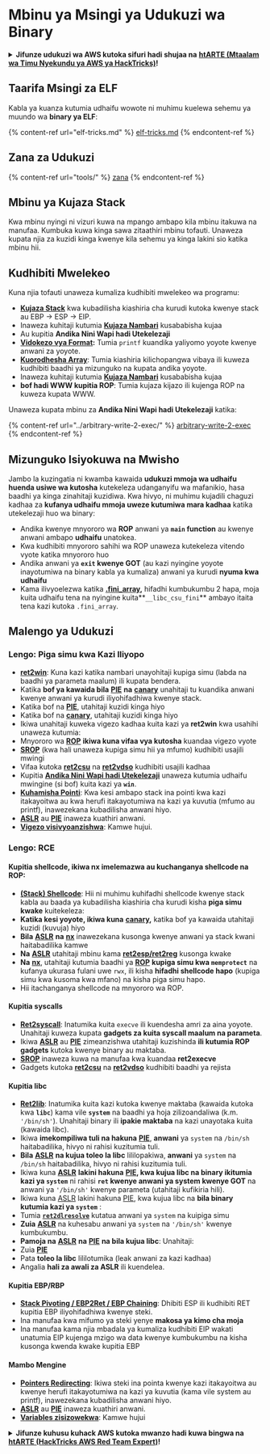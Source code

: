 # Mbinu ya Msingi ya Udukuzi wa Binary

<details>

<summary><strong>Jifunze udukuzi wa AWS kutoka sifuri hadi shujaa na</strong> <a href="https://training.hacktricks.xyz/courses/arte"><strong>htARTE (Mtaalam wa Timu Nyekundu ya AWS ya HackTricks)</strong></a><strong>!</strong></summary>

Njia nyingine za kusaidia HackTricks:

* Ikiwa unataka kuona **kampuni yako ikitangazwa kwenye HackTricks** au **kupakua HackTricks kwa PDF** Angalia [**MIPANGO YA USAJILI**](https://github.com/sponsors/carlospolop)!
* Pata [**bidhaa rasmi za PEASS & HackTricks**](https://peass.creator-spring.com)
* Gundua [**Familia ya PEASS**](https://opensea.io/collection/the-peass-family), mkusanyiko wetu wa kipekee wa [**NFTs**](https://opensea.io/collection/the-peass-family)
* **Jiunge na** 💬 [**Kikundi cha Discord**](https://discord.gg/hRep4RUj7f) au [**kikundi cha telegram**](https://t.me/peass) au **tufuate** kwenye **Twitter** 🐦 [**@hacktricks\_live**](https://twitter.com/hacktricks\_live)**.**
* **Shiriki mbinu zako za udukuzi kwa kuwasilisha PRs kwa** [**HackTricks**](https://github.com/carlospolop/hacktricks) na [**HackTricks Cloud**](https://github.com/carlospolop/hacktricks-cloud) github repos.

</details>

## Taarifa Msingi za ELF

Kabla ya kuanza kutumia udhaifu wowote ni muhimu kuelewa sehemu ya muundo wa **binary ya ELF**:

{% content-ref url="elf-tricks.md" %}
[elf-tricks.md](elf-tricks.md)
{% endcontent-ref %}

## Zana za Udukuzi

{% content-ref url="tools/" %}
[zana](tools/)
{% endcontent-ref %}

## Mbinu ya Kujaza Stack

Kwa mbinu nyingi ni vizuri kuwa na mpango ambapo kila mbinu itakuwa na manufaa. Kumbuka kuwa kinga sawa zitaathiri mbinu tofauti. Unaweza kupata njia za kuzidi kinga kwenye kila sehemu ya kinga lakini sio katika mbinu hii.

## Kudhibiti Mwelekeo

Kuna njia tofauti unaweza kumaliza kudhibiti mwelekeo wa programu:

* [**Kujaza Stack**](../stack-overflow/) kwa kubadilisha kiashiria cha kurudi kutoka kwenye stack au EBP -> ESP -> EIP.
* Inaweza kuhitaji kutumia [**Kujaza Nambari**](../integer-overflow.md) kusababisha kujaa
* Au kupitia **Andika Nini Wapi hadi Utekelezaji**
* [**Vidokezo vya Format**](../format-strings/)**:** Tumia `printf` kuandika yaliyomo yoyote kwenye anwani za yoyote.
* [**Kuorodhesha Array**](../array-indexing.md): Tumia kiashiria kilichopangwa vibaya ili kuweza kudhibiti baadhi ya mizunguko na kupata andika yoyote.
* Inaweza kuhitaji kutumia [**Kujaza Nambari**](../integer-overflow.md) kusababisha kujaa
* **bof hadi WWW kupitia ROP**: Tumia kujaza kijazo ili kujenga ROP na kuweza kupata WWW.

Unaweza kupata mbinu za **Andika Nini Wapi hadi Utekelezaji** katika:

{% content-ref url="../arbitrary-write-2-exec/" %}
[arbitrary-write-2-exec](../arbitrary-write-2-exec/)
{% endcontent-ref %}

## Mizunguko Isiyokuwa na Mwisho

Jambo la kuzingatia ni kwamba kawaida **udukuzi mmoja wa udhaifu huenda usiwe wa kutosha** kutekeleza udanganyifu wa mafanikio, hasa baadhi ya kinga zinahitaji kuzidiwa. Kwa hivyo, ni muhimu kujadili chaguzi kadhaa za **kufanya udhaifu mmoja uweze kutumiwa mara kadhaa** katika utekelezaji huo wa binary:

* Andika kwenye mnyororo wa **ROP** anwani ya **`main` function** au kwenye anwani ambapo **udhaifu** unatokea.
* Kwa kudhibiti mnyororo sahihi wa ROP unaweza kutekeleza vitendo vyote katika mnyororo huo
* Andika anwani ya **`exit` kwenye GOT** (au kazi nyingine yoyote inayotumiwa na binary kabla ya kumaliza) anwani ya kurudi **nyuma kwa udhaifu**
* Kama ilivyoelezwa katika [**.fini\_array**](../arbitrary-write-2-exec/www2exec-.dtors-and-.fini\_array.md#eternal-loop)**,** hifadhi kumbukumbu 2 hapa, moja kuita udhaifu tena na nyingine kuita**`__libc_csu_fini`** ambayo itaita tena kazi kutoka `.fini_array`.

## Malengo ya Udukuzi

### Lengo: Piga simu kwa Kazi Iliyopo

* [**ret2win**](./#ret2win): Kuna kazi katika nambari unayohitaji kupiga simu (labda na baadhi ya parameta maalum) ili kupata bendera.
* Katika **bof ya kawaida bila** [**PIE**](../common-binary-protections-and-bypasses/pie/) **na** [**canary**](../common-binary-protections-and-bypasses/stack-canaries/) unahitaji tu kuandika anwani kwenye anwani ya kurudi iliyohifadhiwa kwenye stack.
* Katika bof na [**PIE**](../common-binary-protections-and-bypasses/pie/), utahitaji kuzidi kinga hiyo
* Katika bof na [**canary**](../common-binary-protections-and-bypasses/stack-canaries/), utahitaji kuzidi kinga hiyo
* Ikiwa unahitaji kuweka vigezo kadhaa kuita kazi ya **ret2win** kwa usahihi unaweza kutumia:
* Mnyororo wa [**ROP**](./#rop-and-ret2...-techniques) **ikiwa kuna vifaa vya kutosha** kuandaa vigezo vyote
* [**SROP**](../rop-return-oriented-programing/srop-sigreturn-oriented-programming/) (kwa hali unaweza kupiga simu hii ya mfumo) kudhibiti usajili mwingi
* Vifaa kutoka [**ret2csu**](../rop-return-oriented-programing/ret2csu.md) na [**ret2vdso**](../rop-return-oriented-programing/ret2vdso.md) kudhibiti usajili kadhaa
* Kupitia [**Andika Nini Wapi hadi Utekelezaji**](../arbitrary-write-2-exec/) unaweza kutumia udhaifu mwingine (si bof) kuita kazi ya **`win`**.
* [**Kuhamisha Pointi**](../stack-overflow/pointer-redirecting.md): Kwa kesi ambapo stack ina pointi kwa kazi itakayoitwa au kwa herufi itakayotumiwa na kazi ya kuvutia (mfumo au printf), inawezekana kubadilisha anwani hiyo.
* [**ASLR**](../common-binary-protections-and-bypasses/aslr/) au [**PIE**](../common-binary-protections-and-bypasses/pie/) inaweza kuathiri anwani.
* [**Vigezo visivyoanzishwa**](../stack-overflow/uninitialized-variables.md): Kamwe hujui.

### Lengo: RCE

#### Kupitia shellcode, ikiwa nx imelemazwa au kuchanganya shellcode na ROP:

* [**(Stack) Shellcode**](./#stack-shellcode): Hii ni muhimu kuhifadhi shellcode kwenye stack kabla au baada ya kubadilisha kiashiria cha kurudi kisha **piga simu kwake** kuitekeleza:
* **Katika kesi yoyote, ikiwa kuna** [**canary**](../common-binary-protections-and-bypasses/stack-canaries/)**,** katika bof ya kawaida utahitaji kuzidi (kuvuja) hiyo
* **Bila** [**ASLR**](../common-binary-protections-and-bypasses/aslr/) **na** [**nx**](../common-binary-protections-and-bypasses/no-exec-nx.md) inawezekana kusonga kwenye anwani ya stack kwani haitabadilika kamwe
* **Na** [**ASLR**](../common-binary-protections-and-bypasses/aslr/) utahitaji mbinu kama [**ret2esp/ret2reg**](../rop-return-oriented-programing/ret2esp-ret2reg.md) kusonga kwake
* **Na** [**nx**](../common-binary-protections-and-bypasses/no-exec-nx.md), utahitaji kutumia baadhi ya [**ROP**](../rop-return-oriented-programing/) **kupiga simu kwa `memprotect`** na kufanya ukurasa fulani uwe `rwx`, ili kisha **hifadhi shellcode hapo** (kupiga simu kwa kusoma kwa mfano) na kisha piga simu hapo.
* Hii itachanganya shellcode na mnyororo wa ROP.
#### Kupitia syscalls

* [**Ret2syscall**](../rop-return-oriented-programing/rop-syscall-execv/): Inatumika kuita `execve` ili kuendesha amri za aina yoyote. Unahitaji kuweza kupata **gadgets za kuita syscall maalum na parameta**.
* Ikiwa [**ASLR**](../common-binary-protections-and-bypasses/aslr/) au [**PIE**](../common-binary-protections-and-bypasses/pie/) zimeanzishwa utahitaji kuzishinda **ili kutumia ROP gadgets** kutoka kwenye binary au maktaba.
* [**SROP**](../rop-return-oriented-programing/srop-sigreturn-oriented-programming/) inaweza kuwa na manufaa kwa kuandaa **ret2execve**
* Gadgets kutoka [**ret2csu**](../rop-return-oriented-programing/ret2csu.md) na [**ret2vdso**](../rop-return-oriented-programing/ret2vdso.md) kudhibiti baadhi ya rejista

#### Kupitia libc

* [**Ret2lib**](../rop-return-oriented-programing/ret2lib/): Inatumika kuita kazi kutoka kwenye maktaba (kawaida kutoka kwa **`libc`**) kama vile **`system`** na baadhi ya hoja zilizoandaliwa (k.m. `'/bin/sh'`). Unahitaji binary ili **ipakie maktaba** na kazi unayotaka kuita (kawaida libc).
* Ikiwa **imekompiliwa tuli na hakuna** [**PIE**](../common-binary-protections-and-bypasses/pie/), **anwani** ya `system` na `/bin/sh` haitabadilika, hivyo ni rahisi kuzitumia tuli.
* **Bila** [**ASLR**](../common-binary-protections-and-bypasses/aslr/) **na kujua toleo la libc** lililopakiwa, **anwani** ya `system` na `/bin/sh` haitabadilika, hivyo ni rahisi kuzitumia tuli.
* Ikiwa kuna [**ASLR**](../common-binary-protections-and-bypasses/aslr/) **lakini hakuna** [**PIE**](../common-binary-protections-and-bypasses/pie/)**, kwa kujua libc na binary ikitumia kazi ya `system`** ni rahisi **`ret` kwenye anwani ya system kwenye GOT** na anwani ya `'/bin/sh'` kwenye parameta (utahitaji kufikiria hili).
* Ikiwa kuna [ASLR](../common-binary-protections-and-bypasses/aslr/) lakini hakuna [PIE](../common-binary-protections-and-bypasses/pie/), kwa kujua libc na **bila binary kutumia kazi ya `system`** :
* Tumia [**`ret2dlresolve`**](../rop-return-oriented-programing/ret2dlresolve.md) kutatua anwani ya `system` na kuipiga simu&#x20;
* **Zuia** [**ASLR**](../common-binary-protections-and-bypasses/aslr/) na kuhesabu anwani ya `system` na `'/bin/sh'` kwenye kumbukumbu.
* **Pamoja na** [**ASLR**](../common-binary-protections-and-bypasses/aslr/) **na** [**PIE**](../common-binary-protections-and-bypasses/pie/) **na bila kujua libc**: Unahitaji:
* Zuia [**PIE**](../common-binary-protections-and-bypasses/pie/)
* Pata **toleo la libc** lililotumika (leak anwani za kazi kadhaa)
* Angalia **hali za awali za ASLR** ili kuendelea.

#### Kupitia EBP/RBP

* [**Stack Pivoting / EBP2Ret / EBP Chaining**](../stack-overflow/stack-pivoting-ebp2ret-ebp-chaining.md): Dhibiti ESP ili kudhibiti RET kupitia EBP iliyohifadhiwa kwenye steki.
* Ina manufaa kwa mifumo ya steki yenye **makosa ya kimo cha moja**
* Ina manufaa kama njia mbadala ya kumaliza kudhibiti EIP wakati unatumia EIP kujenga mzigo wa data kwenye kumbukumbu na kisha kusonga kwenda kwake kupitia EBP

#### Mambo Mengine

* [**Pointers Redirecting**](../stack-overflow/pointer-redirecting.md): Ikiwa steki ina pointa kwenye kazi itakayoitwa au kwenye herufi itakayotumiwa na kazi ya kuvutia (kama vile system au printf), inawezekana kubadilisha anwani hiyo.
* [**ASLR**](../common-binary-protections-and-bypasses/aslr/) au [**PIE**](../common-binary-protections-and-bypasses/pie/) inaweza kuathiri anwani.
* [**Variables zisizowekwa**](../stack-overflow/uninitialized-variables.md): Kamwe hujui

<details>

<summary><strong>Jifunze kuhusu kuhack AWS kutoka mwanzo hadi kuwa bingwa na</strong> <a href="https://training.hacktricks.xyz/courses/arte"><strong>htARTE (HackTricks AWS Red Team Expert)</strong></a><strong>!</strong></summary>

Njia nyingine za kusaidia HackTricks:

* Ikiwa unataka kuona **kampuni yako ikitangazwa kwenye HackTricks** au **kupakua HackTricks kwa PDF** Angalia [**MIPANGO YA KUJIUNGA**](https://github.com/sponsors/carlospolop)!
* Pata [**bidhaa rasmi za PEASS & HackTricks**](https://peass.creator-spring.com)
* Gundua [**Familia ya PEASS**](https://opensea.io/collection/the-peass-family), mkusanyiko wetu wa [**NFTs**](https://opensea.io/collection/the-peass-family) za kipekee
* **Jiunge na** 💬 [**Kikundi cha Discord**](https://discord.gg/hRep4RUj7f) au kikundi cha [**telegram**](https://t.me/peass) au **tufuate** kwenye **Twitter** 🐦 [**@hacktricks\_live**](https://twitter.com/hacktricks\_live)**.**
* **Shiriki mbinu zako za kuhack kwa kuwasilisha PRs kwenye** [**HackTricks**](https://github.com/carlospolop/hacktricks) na [**HackTricks Cloud**](https://github.com/carlospolop/hacktricks-cloud) github repos.

</details>
